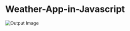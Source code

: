 # Weather-App-in-Javascript


![Output Image](https://user-images.githubusercontent.com/60023855/120916666-695e8f00-c69a-11eb-93b0-69605faf2f40.png)
